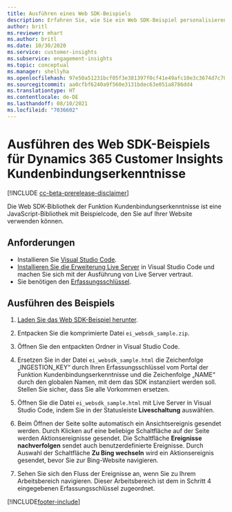 ```yaml
---
title: Ausführen eines Web SDK-Beispiels
description: Erfahren Sie, wie Sie ein Web SDK-Beispiel personalisieren und ausführen.
author: britl
ms.reviewer: mhart
ms.author: britl
ms.date: 10/30/2020
ms.service: customer-insights
ms.subservice: engagement-insights
ms.topic: conceptual
ms.manager: shellyha
ms.openlocfilehash: 97e50a51231bcf05f3e381397f0cf41e49afc10e3c3674d7c709c8f521979e12
ms.sourcegitcommit: aa0cfbf6240a9f560e3131bdec63e051a8786dd4
ms.translationtype: HT
ms.contentlocale: de-DE
ms.lasthandoff: 08/10/2021
ms.locfileid: "7036602"
---
```

# <a name="run-the-web-sdk-sample-for-dynamics-365-customer-insights-engagement-insights-capability"></a>Ausführen des Web SDK-Beispiels für Dynamics 365 Customer Insights Kundenbindungserkenntnisse

[!INCLUDE [cc-beta-prerelease-disclaimer](includes/cc-beta-prerelease-disclaimer.md)]

Die Web SDK-Bibliothek der Funktion Kundenbindungserkenntnisse ist eine JavaScript-Bibliothek mit Beispielcode, den Sie auf Ihrer Website verwenden können.

## <a name="prerequisites"></a>Anforderungen

- Installieren Sie [Visual Studio Code](https://code.visualstudio.com/).
- [Installieren Sie die Erweiterung Live Server](https://marketplace.visualstudio.com/items?itemName=ritwickdey.LiveServer) in Visual Studio Code und machen Sie sich mit der Ausführung von Live Server vertraut.
- Sie benötigen den [Erfassungsschlüssel](instrument-website.md).

## <a name="run-sample"></a>Ausführen des Beispiels

1. [Laden Sie das Web SDK-Beispiel herunter](https://download.pi.dynamics.com/sdk/EngagementInsightsSamples/ei_websdk_sample.zip).

1. Entpacken Sie die komprimierte Datei `ei_websdk_sample.zip`.

1. Öffnen Sie den entpackten Ordner in Visual Studio Code.

1. Ersetzen Sie in der Datei `ei_websdk_sample.html` die Zeichenfolge „INGESTION_KEY“ durch Ihren Erfassungsschlüssel vom Portal der Funktion Kundenbindungserkenntnisse und die Zeichenfolge „NAME“ durch den globalen Namen, mit dem das SDK instanziiert werden soll. Stellen Sie sicher, dass Sie alle Vorkommen ersetzen.

1. Öffnen Sie die Datei `ei_websdk_sample.html` mit Live Server in Visual Studio Code, indem Sie in der Statusleiste **Liveschaltung** auswählen.

1. Beim Öffnen der Seite sollte automatisch ein Ansichtsereignis gesendet werden. Durch Klicken auf eine beliebige Schaltfläche auf der Seite werden Aktionsereignisse gesendet. Die Schaltfläche **Ereignisse nachverfolgen** sendet auch benutzerdefinierte Ereignisse. Durch Auswahl der Schaltfläche **Zu Bing wechseln** wird ein Aktionsereignis gesendet, bevor Sie zur Bing-Website navigieren.

1. Sehen Sie sich den Fluss der Ereignisse an, wenn Sie zu Ihrem Arbeitsbereich navigieren. Dieser Arbeitsbereich ist dem in Schritt 4 eingegebenen Erfassungsschlüssel zugeordnet.


[!INCLUDE[footer-include](../includes/footer-banner.md)]